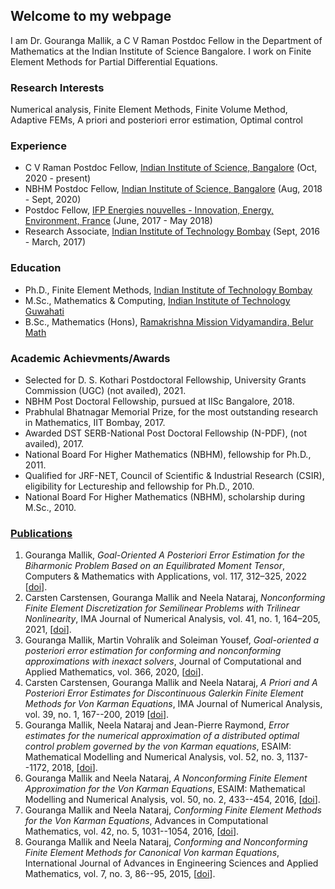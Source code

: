 ## Welcome to my webpage                        

I am Dr. Gouranga Mallik, a C V Raman Postdoc Fellow in the Department of Mathematics at the Indian Institute of Science Bangalore. I work on Finite Element Methods for Partial Differential Equations.

### Research Interests

Numerical analysis, Finite Element Methods, Finite Volume Method, Adaptive FEMs, A priori and posteriori error estimation,  Optimal control

### Experience

- C V Raman Postdoc Fellow, [Indian Institute of Science, Bangalore](http://www.math.iisc.ac.in/) (Oct, 2020 - present)
- NBHM Postdoc Fellow, [Indian Institute of Science, Bangalore](http://www.math.iisc.ac.in/) (Aug, 2018 - Sept, 2020)
- Postdoc Fellow, [IFP Energies nouvelles - Innovation, Energy, Environment, France](https://www.ifpenergiesnouvelles.com/) (June, 2017 - May 2018)
- Research Associate, [Indian Institute of Technology Bombay](http://www.math.iitb.ac.in/) (Sept, 2016 - March, 2017)

### Education

- Ph.D., Finite Element Methods, [Indian Institute of Technology Bombay](http://www.math.iitb.ac.in/)
- M.Sc., Mathematics & Computing, [Indian Institute of Technology Guwahati](https://www.iitg.ac.in/maths/)
- B.Sc., Mathematics (Hons), [Ramakrishna Mission Vidyamandira, Belur Math](http://vidyamandira.ac.in/)

### Academic Achievments/Awards

- Selected for D. S. Kothari Postdoctoral Fellowship, University Grants Commission (UGC) (not availed), 2021.
- NBHM Post Doctoral Fellowship, pursued at IISc Bangalore, 2018.
- Prabhulal Bhatnagar Memorial Prize, for the most outstanding research in Mathematics, IIT Bombay, 2017.
- Awarded DST SERB-National Post Doctoral Fellowship (N-PDF), (not availed), 2017.
- National Board For Higher Mathematics (NBHM), fellowship for Ph.D., 2011.
- Qualified for JRF-NET, Council of Scientific & Industrial Research (CSIR), eligibility for Lectureship and fellowship for Ph.D., 2010.
- National Board For Higher Mathematics (NBHM), scholarship during M.Sc., 2010.

### [Publications](https://www.researchgate.net/profile/Gouranga-Mallik)

1. Gouranga Mallik, *Goal-Oriented A Posteriori Error Estimation for the Biharmonic
   Problem Based on an Equilibrated Moment Tensor*, Computers & Mathematics with
   Applications, vol. 117, 312–325, 2022 [[doi](https://doi.org/10.1016/j.camwa.2022.04.021)].
2. Carsten Carstensen, Gouranga Mallik and Neela Nataraj, *Nonconforming Finite
   Element Discretization for Semilinear Problems with Trilinear Nonlinearity*, IMA
   Journal of Numerical Analysis, vol. 41, no. 1, 164–205, 2021, [[doi](https://doi.org/10.1093/imanum/drz071)].   
3. Gouranga Mallik, Martin Vohralík and Soleiman Yousef, *Goal-oriented a posteriori
   error estimation for conforming and nonconforming approximations with inexact
   solvers*, Journal of Computational and Applied Mathematics, vol. 366, 2020, [[doi](https://doi.org/10.1016/j.cam.2019.112367)].   
4. Carsten Carstensen, Gouranga Mallik and Neela Nataraj, *A Priori and A Posteriori Error Estimates for Discontinuous Galerkin Finite Element Methods for    Von Karman Equations*,  IMA Journal of Numerical Analysis, vol. 39, no. 1, 167--200, 2019 [[doi](https://doi.org/10.1093/imanum/dry003)]. 
5. Gouranga Mallik, Neela Nataraj and Jean-Pierre Raymond, *Error estimates for the numerical approximation of a  distributed optimal control problem          governed by the von Karman equations*, ESAIM: Mathematical Modelling and Numerical Analysis, vol. 52, no. 3, 1137--1172, 2018, 
   [[doi](https://doi.org/10.1051/m2an/2018023)].
6. Gouranga Mallik and Neela Nataraj, *A Nonconforming Finite Element Approximation for the Von Karman Equations*, ESAIM: Mathematical Modelling and          Numerical Analysis, vol. 50, no. 2, 433--454, 2016, [[doi](https://doi.org/10.1051/m2an/2015052)].
7. Gouranga Mallik and Neela Nataraj, *Conforming Finite Element Methods for the Von Karman Equations*, Advances in Computational Mathematics, vol. 42, no.    5, 1031--1054, 2016, [[doi](https://doi.org/10.1007/s10444-016-9452-5)].
8. Gouranga Mallik and Neela Nataraj, *Conforming and Nonconforming Finite Element Methods for Canonical Von karman Equations*, International Journal of      Advances in Engineering Sciences and Applied Mathematics, vol. 7, no. 3, 86--95, 2015, 
   [[doi](https://doi.org/10.1007/s12572-015-0137-y)].
   
   

